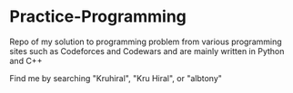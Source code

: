 # Practice-Programming
Repo of my solution to programming problem from various programming sites such as Codeforces and Codewars and are mainly written in Python and C++ <br />
  
Find me by searching "Kruhiral", "Kru Hiral", or "albtony"
